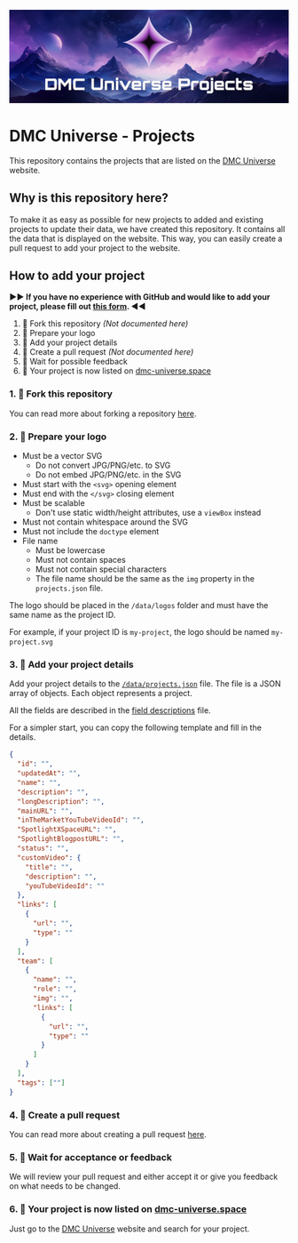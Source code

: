 ![](./Projects_GitHub_Banner.png)

# DMC Universe - Projects

This repository contains the projects that are listed on the [DMC Universe](https://www.dmc-universe.space) website.

## Why is this repository here?

To make it as easy as possible for new projects to added and existing projects to update their data, we have created this repository. It contains all the data that is displayed on the website. This way, you can easily create a pull request to add your project to the website.

## How to add your project

**▶▶ If you have no experience with GitHub and would like to add your project, please fill out [this form](https://ntgr0y6lisg.typeform.com/to/pM7fRos6). ◀◀**

1. 🔱 Fork this repository _(Not documented here)_
2. 👾 Prepare your logo
3. 📝 Add your project details
4. 🔄 Create a pull request _(Not documented here)_
5. 🚦 Wait for possible feedback
6. 🎉 Your project is now listed on [dmc-universe.space](https://www.dmc-universe.space/)

### 1. 🔱 Fork this repository

You can read more about forking a repository [here](https://docs.github.com/en/get-started/quickstart/fork-a-repo).

### 2. 👾 Prepare your logo

- Must be a vector SVG
  - Do not convert JPG/PNG/etc. to SVG
  - Do not embed JPG/PNG/etc. in the SVG
- Must start with the `<svg>` opening element
- Must end with the `</svg>` closing element
- Must be scalable
  - Don't use static width/height attributes, use a `viewBox` instead
- Must not contain whitespace around the SVG
- Must not include the `doctype` element
- File name
  - Must be lowercase
  - Must not contain spaces
  - Must not contain special characters
  - The file name should be the same as the `img` property in the `projects.json` file.

The logo should be placed in the `/data/logos` folder and must have the same name as the project ID.

For example, if your project ID is `my-project`, the logo should be named `my-project.svg`

### 3. 📝 Add your project details

Add your project details to the [`/data/projects.json`](https://github.com/0ptim/dmc-universe-projects/blob/56c9a4d08e3c46bbc6fbb2055de740a684bf4c8d/data/projects.json) file. The file is a JSON array of objects. Each object represents a project.

All the fields are described in the [field descriptions](./field_descriptions.md) file.

For a simpler start, you can copy the following template and fill in the details.

```json
{
  "id": "",
  "updatedAt": "",
  "name": "",
  "description": "",
  "longDescription": "",
  "mainURL": "",
  "inTheMarketYouTubeVideoId": "",
  "SpotlightXSpaceURL": "",
  "SpotlightBlogpostURL": "",
  "status": "",
  "customVideo": {
    "title": "",
    "description": "",
    "youTubeVideoId": ""
  },
  "links": [
    {
      "url": "",
      "type": ""
    }
  ],
  "team": [
    {
      "name": "",
      "role": "",
      "img": "",
      "links": [
        {
          "url": "",
          "type": ""
        }
      ]
    }
  ],
  "tags": [""]
}
```

### 4. 🔄 Create a pull request

You can read more about creating a pull request [here](https://docs.github.com/en/pull-requests/collaborating-with-pull-requests/proposing-changes-to-your-work-with-pull-requests/about-pull-requests).

### 5. 🚦 Wait for acceptance or feedback

We will review your pull request and either accept it or give you feedback on what needs to be changed.

### 6. 🎉 Your project is now listed on [dmc-universe.space](https://www.dmc-universe.space/)

Just go to the [DMC Universe](https://www.dmc-universe.space/) website and search for your project.
